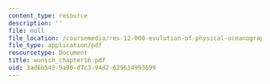 ```yaml
---
content_type: resource
description: ''
file: null
file_location: /coursemedia/res-12-000-evolution-of-physical-oceanography-spring-2007/3ad6b5439a90d7c394d2629634993699_wunsch_chapter16.pdf
file_type: application/pdf
resourcetype: Document
title: wunsch_chapter16.pdf
uid: 3ad6b543-9a90-d7c3-94d2-629634993699
---
```

